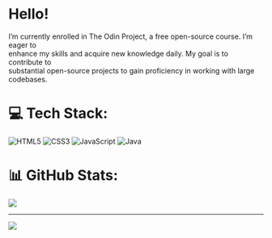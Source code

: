 # Hello!
I’m currently enrolled in The Odin Project, a free open-source course. I’m eager to<br>enhance my skills and acquire new knowledge daily. My goal is to contribute to<br>substantial open-source projects to gain proficiency in working with large codebases.


# 💻 Tech Stack:
![HTML5](https://img.shields.io/badge/html5-%23E34F26.svg?style=for-the-badge&logo=html5&logoColor=white) ![CSS3](https://img.shields.io/badge/css3-%231572B6.svg?style=for-the-badge&logo=css3&logoColor=white) ![JavaScript](https://img.shields.io/badge/javascript-%23323330.svg?style=for-the-badge&logo=javascript&logoColor=%23F7DF1E) ![Java](https://img.shields.io/badge/java-%23ED8B00.svg?style=for-the-badge&logo=openjdk&logoColor=white) 
# 📊 GitHub Stats:
![](https://github-readme-stats.vercel.app/api?username=kaylubr&theme=dark&hide_border=false&include_all_commits=false&count_private=false)

---
[![](https://visitcount.itsvg.in/api?id=kaylubr&icon=0&color=12)](https://visitcount.itsvg.in)

<!-- Proudly created with GPRM ( https://gprm.itsvg.in ) -->